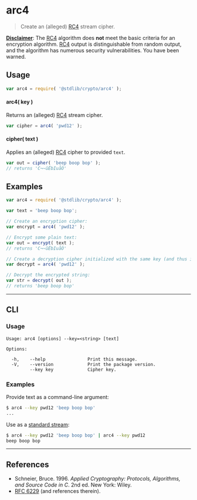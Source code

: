 # arc4

> Create an (alleged) [RC4][rc4] stream cipher.

<section class="intro">

[**Disclaimer**][rfc6229]: The [RC4][rc4] algorithm does **not** meet the basic criteria for an encryption algorithm. [RC4][rc4] output is distinguishable from random output, and the algorithm has numerous security vulnerabilities. You have been warned.

</section>

<!-- /.intro -->

<section class="usage">

## Usage

```javascript
var arc4 = require( '@stdlib/crypto/arc4' );
```

#### arc4( key )

Returns an (alleged) [RC4][rc4] stream cipher.

```javascript
var cipher = arc4( 'pwd12' );
```

#### cipher( text )

Applies an (alleged) [RC4][rc4] cipher to provided `text`.

```javascript
var out = cipher( 'beep boop bop' );
// returns 'C¬~ûËbIuåÓ'
```

</section>

<!-- /.usage -->

<section class="examples">

## Examples

```javascript
var arc4 = require( '@stdlib/crypto/arc4' );

var text = 'beep boop bop';

// Create an encryption cipher:
var encrypt = arc4( 'pwd12' );

// Encrypt some plain text:
var out = encrypt( text );
// returns 'C¬~ûËbIuåÓ'

// Create a decryption cipher initialized with the same key (and thus initial state):
var decrypt = arc4( 'pwd12' );

// Decrypt the encrypted string:
var str = decrypt( out );
// returns 'beep boop bop'
```

</section>

<!-- /.examples -->

* * *

<section class="cli">

## CLI

<section class="usage">

### Usage

```text
Usage: arc4 [options] --key=<string> [text]

Options:

  -h,    --help                Print this message.
  -V,    --version             Print the package version.
         --key key             Cipher key.
```

</section>

<!-- /.usage -->

<section class="examples">

### Examples

Provide text as a command-line argument:

```bash
$ arc4 --key pwd12 'beep boop bop' 
...
```

Use as a [standard stream][standard-streams]:

```bash
$ arc4 --key pwd12 'beep boop bop' | arc4 --key pwd12
beep boop bop
```

</section>

<!-- /.examples -->

</section>

<!-- /.cli -->

* * *

<section class="references">

## References

-   Schneier, Bruce. 1996. _Applied Cryptography: Protocols, Algorithms, and Source Code in C_. 2nd ed. New York: Wiley.
-   [RFC 6229][rfc6229] (and references therein).

</section>

<!-- /.references -->

<section class="links">

[rc4]: https://en.wikipedia.org/wiki/RC4

[rfc6229]: https://tools.ietf.org/html/rfc6229

[standard-streams]: https://en.wikipedia.org/wiki/Standard_streams

</section>

<!-- /.links -->
